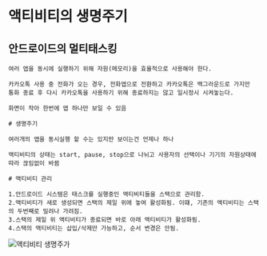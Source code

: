 # 액티비티의 생명주기

## 안드로이드의 멀티태스킹
```
여러 앱을 동시에 실행하기 위해 자원(메모리)을 효율적으로 사용해야 한다.

카카오톡 사용 중 전화가 오는 경우, 전화앱으로 전환하고 카카오톡은 백그라운드로 가지만 
통화 종료 후 다시 카카오톡을 사용하기 위해 종료하지는 않고 일시정시 시켜놓는다.

화면이 작아 한번에 앱 하나만 보일 수 있음

# 생명주기

여러개의 앱을 동시실행 할 수는 있지만 보이는건 언제나 하나

액티비티의 상태는 start, pause, stop으로 나뉘고 사용자의 선택이나 기기의 자원상태에 따라 끊임없이 바뀜

# 액티비티 관리

1.안드로이드 시스템은 태스크를 실행중인 액티비티들을 스택으로 관리함.
2.액티비티가 새로 생성되면 스택의 제일 위에 놓여 활성화됨. 이떄, 기존의 액티비티는 스택의 두번째로 밀려나 가려짐.
3.스택의 제일 위 액티비티가 종료되면 바로 아래 액티비티가 활성화됨.
4.스택의 액티비티는 삽입/삭제만 가능하고, 순서 변경은 안됨.
```
![액티비티 생명주가](https://user-images.githubusercontent.com/66513003/115219490-8cf96480-a142-11eb-885e-48b4b00ea45a.png)
